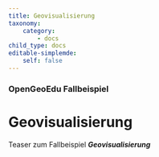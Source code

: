 ```yaml
---
title: Geovisualisierung
taxonomy:
    category:
        - docs
child_type: docs
editable-simplemde:
    self: false
---
```


### OpenGeoEdu Fallbeispiel

# Geovisualisierung

Teaser zum Fallbeispiel ***Geovisualisierung***